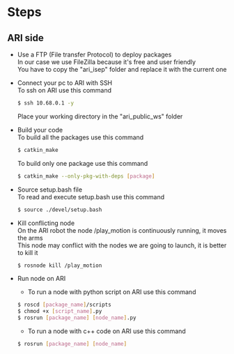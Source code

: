 # Steps

##

## ARI side

* Use a FTP (File transfer Protocol) to deploy packages <br>
    In our case we use FileZilla because it's free and user friendly <br>
    You have to copy the "ari_isep" folder and replace it with the current one <br>

* Connect your pc to ARI with SSH <br>
    To ssh on ARI use this command <br>
    ```bash
    $ ssh 10.68.0.1 -y
    ```
    Place your working directory in the "ari_public_ws" folder <br>

* Build your code <br>
    To build all the packages use this command <br>
    ```bash
    $ catkin_make
    ```
    To build only one package use this command <br>
    ```bash
    $ catkin_make --only-pkg-with-deps [package]
    ```

* Source setup.bash file <br>
    To read and execute setup.bash use this command <br>
    ```bash
    $ source ./devel/setup.bash
    ```

* Kill conflicting node<br>
    On the ARI robot the node /play_motion is continuously running, it moves the arms <br>
    This node  may conflict with the nodes we are going to launch, it is better to kill it <br>
    ```bash
    $ rosnode kill /play_motion
    ```

* Run node on ARI <br>
    * To run a node with python script on ARI use this command <br>
    ```bash
    $ roscd [package_name]/scripts
    $ chmod +x [script_name].py 
    $ rosrun [package_name] [node_name].py
    ```
    * To run a node with c++ code on ARI use this command <br>
    ```bash
    $ rosrun [package_name] [node_name]
    ```
